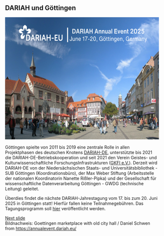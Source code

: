 ## DARIAH und Göttingen

<a href="https://www.uni-hamburg.de/"><img src="media/annualevent.png" alt="Annual Event" height="400px"/></a>

Göttingen spielte von 2011 bis 2019 eine zentrale Rolle in allen Projektphasen des deutschen Knotens [DARIAH-DE](https://de.dariah.eu/), unterstützte bis 2021 die DARIAH-DE-Betriebskooperation und seit 2021 den Verein Geistes- und Kulturwissenschaftliche ForschungsInfrastrukturen ([GKFI e.V.](https://forschungsinfrastrukturen.de/)). Derzeit wird DARIAH-DE von der Niedersächsischen Staats- und Universitätsbibliothek - SUB Göttingen (Koordinationsbüro), der Max Weber Stiftung (Arbeitsstelle der nationalen Koordinatorin Nanette Rißler-Pipka) und der Gesellschaft für wissenschaftliche Datenverarbeitung Göttingen - GWDG (technische Leitung) geleitet.  

Überdies findet die nächste DARIAH-Jahrestagung vom 17. bis zum 20. Juni 2025 in Göttingen statt! Hierfür fallen keine Teilnahmegebühren. Das Tagungsprogramm soll [hier](https://annualevent.dariah.eu/) veröffentlicht werden.

[Next slide](09.md)  
Bildnachweis: Goettingen marketplace with old city hall / Daniel Schwen from https://annualevent.dariah.eu/
